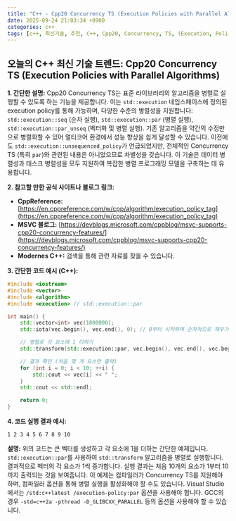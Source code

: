 ```yaml
---
title: "C++ - Cpp20 Concurrency TS (Execution Policies with Parallel Algorithms)"
date: 2025-09-24 21:03:34 +0900
categories: c++
tags: [c++, 최신기술, 추천, C++, Cpp20, Concurrency, TS, (Execution, Policies, with, Parallel, Algorithms)]
---
```


## 오늘의 C++ 최신 기술 트렌드: **Cpp20 Concurrency TS (Execution Policies with Parallel Algorithms)**

**1. 간단한 설명:**
Cpp20 Concurrency TS는 표준 라이브러리의 알고리즘을 병렬로 실행할 수 있도록 하는 기능을 제공합니다. 이는 `std::execution` 네임스페이스에 정의된 execution policy를 통해 가능하며, 다양한 수준의 병렬성을 지원합니다: `std::execution::seq` (순차 실행), `std::execution::par` (병렬 실행), `std::execution::par_unseq` (벡터화 및 병렬 실행). 기존 알고리즘을 약간의 수정만으로 병렬화할 수 있어 멀티코어 환경에서 성능 향상을 쉽게 달성할 수 있습니다. 이전에도 `std::execution::unsequenced_policy`가 언급되었지만, 전체적인 Concurrency TS (특히 `par`)와 관련된 내용은 아니었으므로 차별성을 갖습니다. 이 기술은 데이터 병렬성과 태스크 병렬성을 모두 지원하여 복잡한 병렬 프로그래밍 모델을 구축하는 데 유용합니다.

**2. 참고할 만한 공식 사이트나 블로그 링크:**

*   **CppReference:** [https://en.cppreference.com/w/cpp/algorithm/execution_policy_tag](https://en.cppreference.com/w/cpp/algorithm/execution_policy_tag)
*   **MSVC 블로그:** [https://devblogs.microsoft.com/cppblog/msvc-supports-cpp20-concurrency-features/](https://devblogs.microsoft.com/cppblog/msvc-supports-cpp20-concurrency-features/)
*   **Modernes C++:** 검색을 통해 관련 자료를 찾을 수 있습니다.

**3. 간단한 코드 예시 (C++):**

```cpp
#include <iostream>
#include <vector>
#include <algorithm>
#include <execution> // std::execution::par

int main() {
    std::vector<int> vec(1000000);
    std::iota(vec.begin(), vec.end(), 0); // 0부터 시작하여 순차적으로 채우기

    // 병렬로 각 요소에 1 더하기
    std::transform(std::execution::par, vec.begin(), vec.end(), vec.begin(), [](int x){ return x + 1; });

    // 결과 확인 (처음 몇 개 요소만 출력)
    for (int i = 0; i < 10; ++i) {
        std::cout << vec[i] << " ";
    }
    std::cout << std::endl;

    return 0;
}
```

**4. 코드 실행 결과 예시:**

```
1 2 3 4 5 6 7 8 9 10
```

**설명:** 위의 코드는 큰 벡터를 생성하고 각 요소에 1을 더하는 간단한 예제입니다. `std::execution::par`를 사용하여 `std::transform` 알고리즘을 병렬로 실행합니다. 결과적으로 벡터의 각 요소가 1씩 증가합니다. 실행 결과는 처음 10개의 요소가 1부터 10까지 출력되는 것을 보여줍니다. 이 예제는 컴파일러가 Concurrency TS를 지원해야 하며, 컴파일러 옵션을 통해 병렬 실행을 활성화해야 할 수도 있습니다. Visual Studio에서는 `/std:c++latest /execution-policy:par` 옵션을 사용해야 합니다. GCC의 경우 `-std=c++2a -pthread -D_GLIBCXX_PARALLEL` 등의 옵션을 사용해야 할 수 있습니다.

